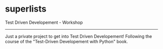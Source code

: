 superlists
==========

Test Driven Developement - Workshop

______________________________________

Just a private project to get into Test Driven Developement!
Following the course of the "Test-Driven Developement with Python" book.

